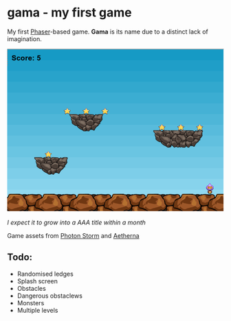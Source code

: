 gama - my first game
====================

My first [Phaser](http://www.photonstorm.com/phaser)-based game. **Gama** is its name due to a distinct lack of imagination. 

![gama Screenshot](https://raw.githubusercontent.com/OdinsHat/gama/master/screenshot.png)

*I expect it to grow into a AAA title within a month*

Game assets from [Photon Storm](http://www.photonstorm.com/) and [Aetherna](http://opengameart.org/content/2d-platform-ground-stone-tiles)

Todo:
-----
* Randomised ledges
* Splash screen
* Obstacles
* Dangerous obstaclews
* Monsters
* Multiple levels
